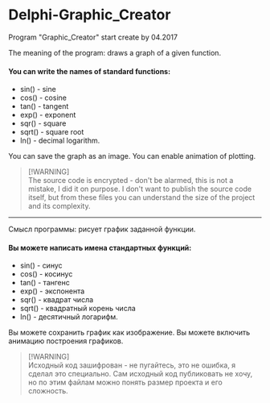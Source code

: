 # Delphi-Graphic_Creator
Program "Graphic_Creator" start create by 04.2017

The meaning of the program: draws a graph of a given function.

#### You can write the names of standard functions:
*   sin() - sine
*   cos() - cosine
*   tan() - tangent
*   exp() - exponent
*   sqr() - square
*   sqrt() - square root
*   ln() - decimal logarithm.

You can save the graph as an image. You can enable animation of plotting.

> [!WARNING]\
> The source code is encrypted - don't be alarmed, this is not a mistake, I did it on purpose. I don't want to publish the source code itself, but from these files you can understand the size of the project and its complexity.

---

Смысл программы: рисует график заданной функции.

#### Вы можете написать имена стандартных функций:
*   sin() - синус
*   cos() - косинус
*   tan() - тангенс
*   exp() - экспонента
*   sqr() - квадрат числа
*   sqrt() - квадратный корень числа
*   ln() - десятичный логарифм.

Вы можете сохранить график как изображение. Вы можете включить анимацию построения графиков.

> [!WARNING]\
> Исходный код зашифрован - не пугайтесь, это не ошибка, я сделал это специально. Сам исходный код публиковать не хочу, но по этим файлам можно понять размер проекта и его сложность.
